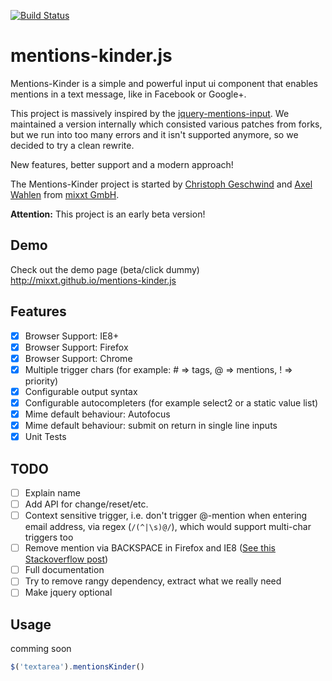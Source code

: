 [![Build Status](https://travis-ci.org/mixxt/mentions-kinder.js.png?branch=develop)](https://travis-ci.org/mixxt/mentions-kinder.js)

mentions-kinder.js
=================
Mentions-Kinder is a simple and powerful input ui component that enables mentions in a text message, like in Facebook or Google+.

This project is massively inspired by the [jquery-mentions-input](https://github.com/podio/jquery-mentions-input).
We maintained a version internally which consisted various patches from forks, but we run into too many errors and it isn't supported anymore, so we decided to try a clean rewrite.

New features, better support and a modern approach!

The Mentions-Kinder project is started by [Christoph Geschwind](http://github.com/1st8) and [Axel Wahlen](http://github.com/dino115) from [mixxt GmbH](http://www.mixxt.de).

**Attention:** This project is an early beta version!

## Demo
Check out the demo page (beta/click dummy)
http://mixxt.github.io/mentions-kinder.js

## Features
- [x] Browser Support: IE8+
- [x] Browser Support: Firefox
- [x] Browser Support: Chrome
- [x] Multiple trigger chars (for example: # => tags, @ => mentions, ! => priority)
- [x] Configurable output syntax
- [x] Configurable autocompleters (for example select2 or a static value list)
- [x] Mime default behaviour: Autofocus
- [x] Mime default behaviour: submit on return in single line inputs
- [x] Unit Tests

## TODO
- [ ] Explain name
- [ ] Add API for change/reset/etc.
- [ ] Context sensitive trigger, i.e. don't trigger @-mention when entering email address, via regex (`/(^|\s)@/`), which would support multi-char triggers too
- [ ] Remove mention via BACKSPACE in Firefox and IE8 ([See this Stackoverflow post](http://stackoverflow.com/questions/9983868/contenteditable-div-ie8-not-happy-with-backspace-remove-of-html-element))
- [ ] Full documentation
- [ ] Try to remove rangy dependency, extract what we really need
- [ ] Make jquery optional

## Usage
comming soon

```javascript
$('textarea').mentionsKinder()
```
